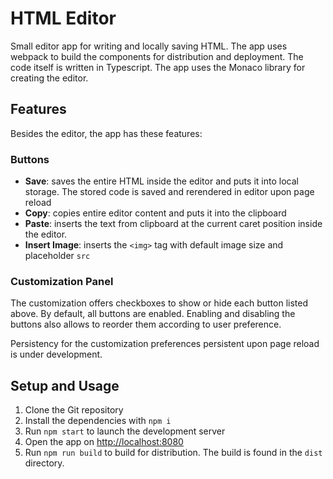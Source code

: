 # HTML Editor

Small editor app for writing and locally saving HTML. 
The app uses webpack to build the components for distribution and deployment.
The code itself is written in Typescript.
The app uses the Monaco library for creating the editor.

## Features
Besides the editor, the app has these features: 

### Buttons
  - **Save**: saves the entire HTML inside the editor and puts it into local storage. The stored code is saved and rerendered in editor upon page reload
  - **Copy**: copies entire editor content and puts it into the clipboard
  - **Paste**: inserts  the text from clipboard at the current caret position inside the editor.
  - **Insert Image**: inserts the `<img>` tag with default image size and placeholder `src`

### Customization Panel
The customization offers checkboxes to show or hide each button listed above. By default, all buttons are enabled. Enabling and disabling the buttons also allows to reorder them according to user preference.

Persistency for the customization preferences persistent upon page reload is under development.
    
## Setup and Usage
 1. Clone the Git repository
 1. Install the dependencies with ``npm i``
 1. Run ``npm start`` to launch the development server
 1. Open the app on [http://localhost:8080](http://localhost:8080)
 1. Run ``npm run build`` to build for distribution. The build is found in the ``dist`` directory.
